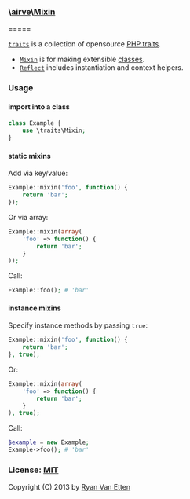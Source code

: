 ### \\[airve](https://github.com/airve)\\[Mixin](https://github.com/airve/mixin/blob/master/mixin.php)
=====

[`traits`](../) is a collection of opensource [PHP traits](http://php.net/manual/en/language.oop5.traits.php).

- [`Mixin`](mixin.php) is for making extensible [classes](http://php.net/manual/en/language.oop5.php).
- [`Reflect`](reflect.php) includes instantiation and context helpers.

### Usage 

#### import into a class

```php
class Example {
    use \traits\Mixin;
}
```

#### static mixins

Add via key/value:

```php
Example::mixin('foo', function() {
    return 'bar';
});
```

Or via array:

```php
Example::mixin(array(
    'foo' => function() {
        return 'bar';
    }
));
```

Call:

```php
Example::foo(); # 'bar'
```

#### instance mixins

Specify instance methods by passing `true`:

```php
Example::mixin('foo', function() {
    return 'bar';
}, true);
```

Or:

```php
Example::mixin(array(
    'foo' => function() {
        return 'bar';
    }
), true);
```

Call:

```php 
$example = new Example;
Example->foo(); # 'bar'
```

### License: [MIT](http://opensource.org/licenses/MIT)

Copyright (C) 2013 by [Ryan Van Etten](https://github.com/ryanve)